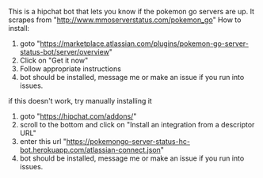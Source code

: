 This is a hipchat bot that lets you know if the pokemon go servers are up. It scrapes from "http://www.mmoserverstatus.com/pokemon_go"
How to install:
  1. goto "https://marketplace.atlassian.com/plugins/pokemon-go-server-status-bot/server/overview"
  2. Click on "Get it now"
  3. Follow appropriate instructions
  4. bot should be installed, message me or make an issue if you run into issues.
  
if this doesn't work, try manually installing it


  1. goto "https://hipchat.com/addons/"
  2. scroll to the bottom and click on "Install an integration from a descriptor URL"
  3. enter this url "https://pokemongo-server-status-hc-bot.herokuapp.com/atlassian-connect.json"
  4. bot should be installed, message me or make an issue if you run into issues.
